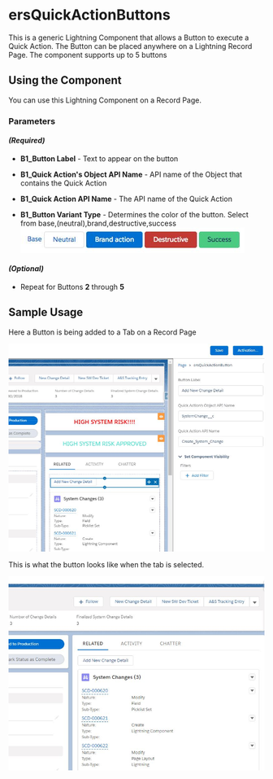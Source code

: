 # ersQuickActionButtons

This is a generic Lightning Component that allows a Button to execute a Quick Action.  The Button can be placed anywhere on a Lightning Record Page.  The component supports up to 5 buttons

## Using the Component

You can use this Lightning Component on a Record Page.

### Parameters

#### _(Required)_

- **B1_Button Label** - Text to appear on the button

- **B1_Quick Action's Object API Name** - API name of the Object that contains the Quick Action

- **B1_Quick Action API Name** - The API name of the Quick Action

- **B1_Button Variant Type** - Determines the color of the button.  Select from base,(neutral),brand,destructive,success
![Sample Button Variants](ButtonVariants.JPG?raw=true)

#### _(Optional)_

- Repeat for Buttons **2** through **5**

## Sample Usage

Here a Button is being added to a Tab on a Record Page

![Setup Page](PageSetup.jpg?raw=true)


This is what the button looks like when the tab is selected.

![Button](PageLayout.jpg?raw=true)

